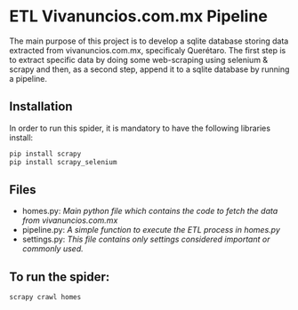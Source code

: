 
<!---
cesalomx/cesalomx is a ✨ special ✨ repository because its `README.md` (this file) appears on your GitHub profile.
You can click the Preview link to take a look at your changes.
--->

# ETL Vivanuncios.com.mx Pipeline

The main purpose of this project is to develop a sqlite database storing data extracted from vivanuncios.com.mx, specificaly Querétaro. The first step is to extract specific data by doing some web-scraping using selenium & scrapy and then, as a second step, append it to a sqlite database by running a pipeline.

## Installation

In order to run this spider, it is mandatory to have the following libraries install:

```bash
pip install scrapy
pip install scrapy_selenium
```

## Files

* homes.py: _Main python file which contains the code to fetch the data from vivanuncios.com.mx_
* pipeline.py: _A simple function to execute the ETL process in homes.py_
* settings.py: _This file contains only settings considered important or commonly used._

## To run the spider:
```
scrapy crawl homes
```
